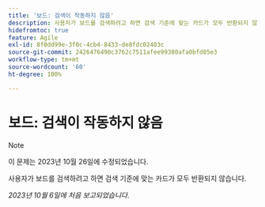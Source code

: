 ```yaml
---
title: '보드: 검색이 작동하지 않음'
description: 사용자가 보드를 검색하려고 하면 검색 기준에 맞는 카드가 모두 반환되지 않습니다.
hidefromtoc: true
feature: Agile
exl-id: 8f0dd99e-3f0c-4cb4-8433-de8fdc02403c
source-git-commit: 2426476490c3762c7511afee99380afa0bfd85e3
workflow-type: tm+mt
source-wordcount: '60'
ht-degree: 100%

---
```


# 보드: 검색이 작동하지 않음

>[!NOTE]
>
>이 문제는 2023년 10월 26일에 수정되었습니다.

사용자가 보드를 검색하려고 하면 검색 기준에 맞는 카드가 모두 반환되지 않습니다.

_2023년 10월 6일에 처음 보고되었습니다._
